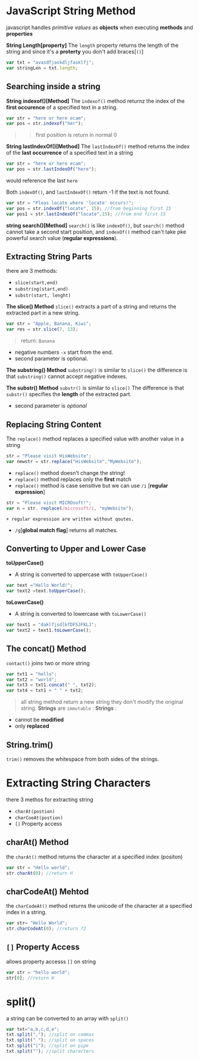 # JavaScript String Method

javascript handles _primitive values_ as **objects** when executing **methods** and **properties**

**String Length[property]**
The `length` property returns the length of the string and since it's a **proterty** you don't add braces[`()`]
```js
var txt = "avasdfjaskdljfasklfj";
var stringLen = txt.length;
```

## Searching inside a string
**String indexof()[Method]**
The `indexof()` method returnz the index of the **first occurence** of a specified text in a string.
```js
var str = "here or here ecam";
var pos = str.indexof("her");
```
>> first position is return in normal 0 

**String lastIndexOf()[Method]**
The `lastIndexOf()` method returns the index of the **last occurrence** of  a specified text in a string
```js
var str = "here or here ecam";
var pos = str.lastIndexOf("here");
```
would reference the last `here` 

Both `indexOf()`, and `lastIndexOf()` return -1  if the text is not found.

```js
var str = "Pleas locate where 'locate' occurs!";
var pos = str.indexOf("locate", 15); //from beginning first 15
var pos1 = str.lastIndexOf("locate",15); //from end first 15
```

**string search()[Method]**
`search()` is like `indexOf()`, but `search()` method cannot take a second start position, and `indexOf()` method can't take pke powerful search value (**regular expressions**).

## Extracting String Parts
there are 3 methods:
+ `slice(start,end)`
+ `substring(start,end)`
+ `substr(start, lenght)`

**The slice() Method**
`slice()` extracts a part of a string and returns the extracted part in a new string.
```js
var str = "Apple, Banana, Kiwi";
var res = str.slice(7, 13);
```
> return: `Banana`

+ negative numbers `-x` start from the end.
+ second parameter is optional.

**The substring() Method**
`substring()` is similar to `slice()`
the difference is that `substring()` cannot accept negative indexes.

**The substr() Method**
`substr()` is similar to `slice()`
The difference is that `substr()` specifies the **length** of the extracted part.
+ second parameter is _optional_

## Replacing String Content
The `replace()` method replaces a specified value with another value in a string
```js
str = "Please visit HisWebsite";
var newstr = str.replace("HisWebsite","MyWebsite");
```
+ `replace()` method doesn't change the string!
+ `replace()` method replaces only the **first** match
+ `replace()` method is case sensitive but we can use `/i` [**regular expression**]
```js
str = "Please visit MICROsoft!";
var n = str. replace(/microsoft/i, "myWebsite");
```
    + regular expression are written without qoutes.
+ `/g`[**global match flag**] returns all matches.

## Converting to Upper and Lower Case
**toUpperCase()**
+ A string is converted to uppercase with `toUpperCase()`
```js
var text ="Hello World!";
var text2 =text.toUpperCase();
```

**toLowerCase()**
+ A string is converted to lowercase with `toLowerCase()`
```js
var text1 = "daklfjsdlkfDFSJFKLJ";
var text2 = text1.toLowerCase();
```

## The concat() Method
`contact()` joins two or more string
```js
var txt1 = "hello";
var txt2 = "world";
var txt3 = txt1.concat(" ", txt2);
var txt4 = txt1 + " " + txt2;
```
> all string method return a new string they don't modify the original string.
**Strings** are `immutable` : **Strings** :
+ cannot be **modified** 
+ only **replaced**

## String.trim()
`trim()` removes the whitespace from both sides of the strings.

# Extracting String Characters
there 3 methos for extracting string
+ `charAt(postion)`
+ `charCoeAt(postion)`
+ `[]` Property access

## charAt() Method
the `charAt()` method returns the character at a specified index (positon)
```js
var str = "Hello world";
str.charAt(0); //return H
```

## charCodeAt() Mehtod
the `charCodeAt()` method returns the unicode of the character at a specified index in a string.
```js
var str= "Hello World";
str.charCodeAt(0); //return 72
```

## `[]` Property Access
allows property accesss `[]` on string
```js
var str = "hello world";
str[0]; //return H
```

# split()
a string can be converted to an array with `split()`
```js
var txt="a,b,c,d,e";
txt.split(","); //split on commas
txt.split(" "); //split on spaces
txt.split("|"); //split on pipe
txt.split(""); //split characters
```















